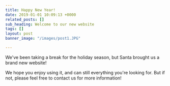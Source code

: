 ```yaml
---
title: Happy New Year!
date: 2019-01-01 10:09:13 +0000
related_posts: []
sub_heading: Welcome to our new website
tags: []
layout: post
banner_image: "/images/post1.JPG"

---
```

We've been taking a break for the holiday season, but Santa brought us a brand new website!

 We hope you enjoy using it, and can still everything you're looking for. But if not, please feel free to contact us for more information!
